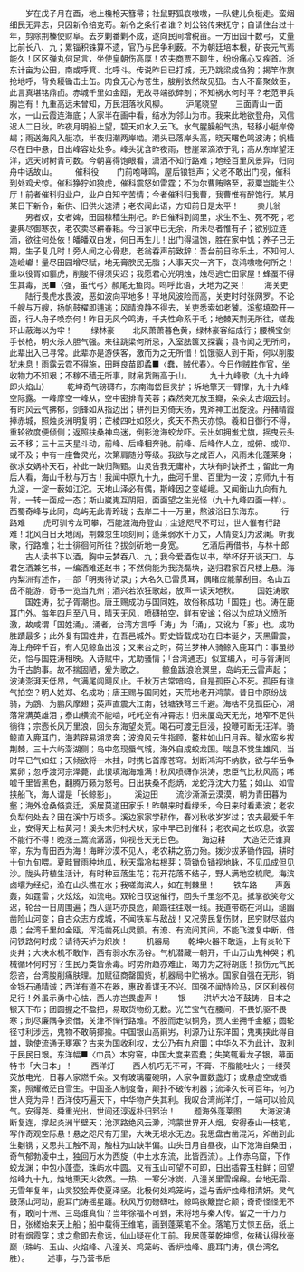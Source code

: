 <!-- { "loadSidebar": true } -->
　　岁在戊子月在酉，地上欃枪天篲帚；社鼠野狐哀嗷嗷，一队健儿负梃走。蛮烟细民无异志，只因新令掊克苟。新令之条行者谁？刘公铭传来抚守；自请住台过十年，剪除荆榛使财阜。去岁剿番剿不成，遂向民间增税亩。一方田园十数弓，丈量比前长八、九；累锱积铢算不遗，官乃与民争利薮。不为朝廷培本根，斫丧元气焉能久！区区弹丸何足言，坐使皇朝伤高厚！农夫商贾不聊生，纷纷痛心又疾首。浙东计亩为公田，南或呼箕、北呼斗。传说昨日已打城，无乃跳梁成刍狗；揭竿作旗抢地呼，背负耰锄击土缶。肉食无心为苍生，朘削依然故见狃。古人不畜聚敛臣，此言真堪铭鼎卣。赤城千里如金瓯，无故寻端欲碎剖；不知祸水何时平？老范甲兵胸岂有！九重高远未曾知，万民泪落秋风柳。
　　沪尾晓望
　　三面青山一面水，一山云霞连海底；人家半在画中看，结水为邻山为市。我来此地欲登舟，风信迟人二日秋。昨夜月明船上望，碧天如水入云飞。水气腥臊船气热，轻移小艇岸傍朅；雨送海风入艇凉，半夜归潮两岸啮。潮头已落岸头高，晓天曙色鸣波涛；帆樯尽在日中悬，日出峰容处处多。峰头犹含昨夜雨，苍崖翠滴浓于乳；高从东岸望汪洋，远天树树青可数。今朝喜得饱眼看，潇洒不知行路难；地经百里风景异，归向舟中话故山。
　　催科役
　　门前咆哮鸣，屋后锒铛声；父老不敢出门视，催科到处鸡犬惊。催科狰狞如狼虎，催科震怒如雷霆；不为尔曹贿赂至，菽粟岂能生公厅！前者催科归业户，业户自知辛苦情；今者催科归我曹，我曹惟有醉饱行。某月某日下新令，新供、旧供火速清；老农闻此语，方知前日是太平！
　　卖儿翁
　　男者奴，女者婢，田园稼穑生荆杞。昨日催科到闾里，求生不生、死不死；老妻典尽御寒衣，老农卖尽耕春耜。今日家中已无余，所未尽者惟有子；欲别泣涟洏，欲往何处依！皤皤双白发，何日再生儿！出门得温饱，胜在家中饥；养子已无期，生子复几时！旁人闻之心骨悲，老翁吞声前致辞：吾台前日称乐土，不知何人造嶮巘！量尽田园增尽赋，地无膏腴民无脂；人事天灾一齐下，哀鸿嗷嗷何所之！重以役胥如貙虎，削朘不得须臾迟；我愿君心光明烛，烛尽逃亡田家屋！蜂虿不得生其毒，民■〈强，虽代弓〉頳尾无鱼肉。呜呼此语，天地为之哭！
　　海关吏
　　陆行畏虎水畏波，恶如波向平地多！平地风波险而高，关吏时时张网罗。不论千艘与万艘，扬帆鼓櫂即逋逃；风晴浪静不得去，关吏悉索如老饕。溪壑填盈开一面，行人舟子唤奈何！昨日无风今鸣涛，千夫性命系于毛；地棘天荆无所往，嗟哉环山蔽海以为牢！
　　绿林豪
　　北风萧萧暮色黄，绿林豪客结成行；腰横宝剑手长枪，明火杀人胆气强。来往跳梁何所忌，入室胠箧又探囊；县令闻之无所问，此辈出入已寻常。此辈亦是游侠客，激而为之无所惜！饥饿驱人到于斯，何以削朘犹未息！雨露云霓不得施，田畔良苗即蟊■〈蠢，贼代春〉。今日作贼胜作官，坐收物力不知艰；不稼不穑无所事，财帛货贿高于山。
　　九十九峰歌（九十九峰即火焰山）
　　乾坤奇气磅礴布，东南海岱巨灵护；坼地擎天一臂撑，九十九峰空际露。一峰摩空一峰从，空中密排青芙蓉；森然突兀放玉瓣，朵朵太古烟云封。有时风云气拂郁，剑锋如从指边出；骈列巨刃倚天扬，鬼斧神工出旋没。丹赭晴霞捧赤城，照烛炎洲明复明；芒棱四吐如怒火，炙天不热天亦惊。羲和日御行不得，重轮欲度便倾侧；返照扶桑神鸟迷，倒影沧海蛟龙吓。云出如拥蚩尤旗，摇曳云头云不移；三十三天星斗动，前峰、后峰相奔驰。前峰、后峰作人立，或俯、或仰、或不及；中有一座鲁灵光，次第肩随分等级。我欲与之成百人，风雨未化蓬莱身；欲求女娲补天石，补此一缺归陶甄。山灵告我无庸补，大块有时缺抔土；留此一角后人看，海山千秋与万古！我闻中原九十九，曲河千里、百里为一波；京师九十有九淀，一淀一薮如江沱。天地山泽必有偶，斯峰因之变嵯峨。又闻衡山九向有九背，一转一面成一态；斯山崴嵬互阴阳，面面望之生光怪（九十九峰四面一样）。西蜀奇峰与此同，岛屿无此青玲珑；去岸二十一万里，熬波浴日东海东。
　　行路难
　　虎可驯兮龙可攀，石能渡海舟登山；尘途咫尺不可过，世人惟有行路难！北风白日天地阔，荆棘忽生顷刻间；蓬莱弱水千万丈，人情变幻为波澜。听我歌，行路难；壮士徘徊何所往？拔剑斫地一身宽。
　　乞酒后再借书，与林十郎
　　古人读书下以酒，胸中云梦吞八、九；我今爱酒佐以书，举杯好开谈天口。与君乞酒兼乞书，一编酒难还赵书；不然倘能为我浇磊块，送归君家百尺楼上悬。海内梨洲有述作，一部「明夷待访录」；大名久已雷贯耳，偶睹应能蒙刮目。名山五岳不能游，奇书一览当九州；酒兴若浓狂歌起，放声一读天地秋。
　　国姓涛歌
　　国姓涛，犹子胥潮也。唐王赐成功与国同姓，故俗称成功「国姓」也。涛在鹿耳门外。每年四月至八月，晴天无风，喷礴拍空，鲜有安谧；俗以为成功义愤所激，故咸谓「国姓涌」。涌者，台湾方言呼「涛」为「涌」，又讹为「影」也。成功胜蹟最多；此外复有国姓井，在吾邑城外。野史皆载成功在日本诞夕，天黑雷震，海上舟碎千百，有人见鲸鱼出没；又来台之时，荷兰梦神人骑鲸入鹿耳门：事虽缈茫，恰与国姓涛相映。入诗赋中，尤助骚情；「台湾通志」似宜编入，可与胥涛同为千古韵事。故不揣固陋，爰为歌之。
　　鲸鱼跋浪沧溟里，岛屿无云雷声起；波涛澎湃天低昂，气满尾闾飓风止。千秋万古常喑呜，自是孤臣心不死。孤臣有谁气拍空？明人姓郑、名成功；唐王赐与国同姓，天荒地老开鸿蒙。昔日中原纷战骑，为鵾、为鹏风摩翅；英声直震大江南，钱塘铁弩三千避。海枯不见孤臣心，潮落常满英雄泪；泰山横流不能啮，吒吒空有冲霄志！归来厦岛天无光，地窄不足供徜徉；宗悫长风万里浪，回头东海望炎荒。喝石可渡无巨浸，投鞭可断无汪洋。骑鲸直入鹿耳门，海若辟易湘灵奔；波浪风云生指顾，鳌柱如山日月吞。蜑水蛮乡拔荆棘，三十六屿澎湖侧；岛中忽现蜃气城，海外自成蛟龙国。喘息不觉生雄风，当时早已气如虹；天倾欲将一木拄，时携匕首摩苍穹。划断鸿沟不纳款，欲与华岳争累卵；忽呼渡河宗泽薨，此恨填海海难满！秋风喷礴作洪涛，忠臣气比秋风高；唏嘘千里皆黑色，翻腾万籁为怒号。日出扶桑不彪炳，龙蛇浮沈大力猛；如山、如雪挟船飞，海人谓是「长鲸影」。
　　溪边田
　　流沙澌澌云漠漠，朝为青田暮为壑；海外沧桑倏变迁，溪居莫道田家乐！昨朝来时看绿禾，今日来时看素波；老农负犁何处去？田在溪中万顷多。溪边家家学耕作，春刈秋收岁岁过；农夫最爱千年业，安得天上枯黄河！溪头未归村犬吠，家中早已到催科；老农闻之长叹息，欲罢不能行不得！晚涨三篙流潺潺，仰视苍天无日色。
　　海边耕
　　大造茫茫谁真宰，东为青田西为海！海畔沙漠不见人，老农耕之筋力殆。拨沙拔茅锄作园，耕时十旬九旬喂。夏畦冒雨种地瓜，秋天霜冷枯根芽；荷锄负锸视地脉，不见瓜成但见沙。陇头莳植生活计，有时种豆落生花；花开花落不结子，野人满地空梳爬。海滨卤壤为经纪，渔在山头樵在水；我嗟海滨人，如在荆棘里！
　　铁车路
　　声轰轰，如霆雷；火炫炫，如流电。双轮日驭速催行，回头千里忽不见。抵掌欲笑夸父迟，轮台一日周围遍；西人逞巧亦良危，颠踬往往艰一线。我道带砺在河山，缒幽凿险山河变；自古众志方成城，不闻铁车与敌战！又况劳民复伤财，民穷财尽滋内患；台湾千里如金瓯，浑沌凿死山灵颤。有潦、有流间其间，不能飞渡复中断，借问铁路何时成？请待天垆为炽炭！
　　机器局
　　乾坤火器不敢逞，上有炎轮下炎井；大块水机不敢作，西有弱水东汤谷。气机潜藏一朝开，千山万山鬼神哭；机械循环何时穷？生民万类皆荼毒。时势所趋亦难止，竭力为之将胡底！损伤元气民怨咨，台湾朘削痛肤理。加赋征商罄国赀，机器局中贮祸水。国家自强在无形，销金铄石通精诚；西洋有道不在器，惠政善谋无不兴。国强不闻恃险马，区区利器何足行！外虽示勇中心怯，西人亦岂畏虚声！
　　银
　　洪垆大冶不鼓铸，日本之银天下布；团圆握之不盈把，易取货物纷无数。光芒宝气在腰间，不畏饥驱不畏寒；刓尽廉隅争资借，关津不惮行路难。不胫而走似铜凫，贾人坐拥千金躯；圆轮径寸利涉远，鬼物不敢萌揶揄。中国银山高崱屴，利源乃让东洋国；鬼夷挟此得自雄，孰使流通无壅塞？古来为国收利权，太公乃有九府圜；中华久不为此计，取利于民民日艰。东洋幅■〈巾员〉本穷窘，中国大度来蛮蠢；失笑辄看龙子银，幕面特书「大日本」！
　　西洋灯
　　西人机巧无不可，不膏、不脂能吐火；一缕荧荧放电光，日暮人家燃千朵。又有玻璃覆碗明，人家争置数盏灯；或悬虚空或插案，照耀微茫白雪生。中国圣人制度备，颠扑不破传利器；流泽久长可百年，何乃世人竞为异！西洋伎巧遍天下，中华物产失其利。我叹台湾尚洋灯，一端可以验风气。安得尧、舜重光出，世间还淳返朴归郅治！
　　题海外蓬莱图
　　大海波涛断复连，撑起炎洲半壁天；沧溟路绝风云渺，鸿蒙世界开人烟。安得泰山一枝笔，写作奇观空际悬！悬之咫尺有万里，大块无垠水无边。我思盘古凿混沌，斧凿到此生劖镌；又思共工触不周，触柱为山缺半偏。山头日月自昼夜，山下沧海自桑田；奇气郁勃凌中土，独回万水为西旋（中土水东流，此皆西流）。上作赤乌窟，下作蛟龙渊；中包小蓬壶，珠屿水中圆。又有玉山可望不可即，日出插霄玉柱鲜；回望焰峰九十九，烛地熏天火欲然。一热、一寒分冰炭，八潼关里雪绵绵。台地无霜、无雪年复年，山灵狡狯弄使夏泽坚。北极何处鸡笼屿，遥与香炉烛峰相清妍。灵气鼓荡山河动，鹿耳门涛摇星躔。秋风万仞磅礴吐，鲸鸣欲簸崑仑颠；奇奇怪怪无不有，敢问十洲、三岛谁真仙？当年徐福不可到，未将地与秦人传。留之一千万万日，张槎始来天上船；船中载得王维笔，画到蓬莱笔不全。落笔万丈惊五岳，纸上时有烟霞穿；求之愈即去愈远，仙山疑在化工前。我居蓬莱乾坤惯，依稀认得秋毫巅（珠屿、玉山、火焰峰、八潼关、鸡笼屿、香炉烛峰、鹿耳门涛，俱台湾名胜）。
　　述事，与乃营书后
